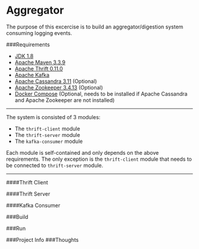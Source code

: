 # Aggregator

The purpose of this excercise is to build an aggregator/digestion system consuming logging events.

###Requirements
* [JDK 1.8](https://www.oracle.com/technetwork/java/javase/downloads/jdk8-downloads-2133151.html)
* [Apache Maven 3.3.9](https://maven.apache.org/download.cgi)
* [Apache Thrift 0.11.0](http://www.apache.org/dyn/closer.cgi?path=/thrift/0.11.0/thrift-0.11.0.tar.gz)
* [Apache Kafka](https://www.apache.org/dyn/closer.cgi?path=/kafka/2.0.0/kafka_2.11-2.0.0.tgz)
* [Apache Cassandra 3.11](http://www.apache.org/dyn/closer.lua/cassandra/3.11.3/apache-cassandra-3.11.3-bin.tar.gz) (Optional)
* [Apache Zookeeper 3.4.13](https://www.apache.org/dyn/closer.cgi/zookeeper/) (Optional)
* [Docker Compose](https://docs.docker.com/compose/install/) (Optional, needs to be installed if Apache Cassandra and Apache Zookeeper are not installed)
---
The system is consisted of 3 modules:
  * The `thrift-client` module
  * The `thrift-server` module
  * The `kafka-consumer` module

Each module is self-contained and only depends on the above requirements.
The only exception is the `thrift-client` module that needs to be connected to `thrift-server` module.

---
####Thrift Client

####Thrift Server

####Kafka Consumer

###Build

###Run

###Project Info
###Thoughts